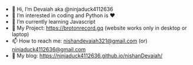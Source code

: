 - 👋 Hi, I’m Devaiah aka @ninjaduck4112636
- 👀 I’m interested in coding and Python is :heart:
- 🌱 I’m currently learning Javascript
- 💞️ My Project: https://brotonrecord.gq (website works only in desktop or laptop)
- 📫 How to reach me: nishandevaiah321@gmail.com (or) ninjaduck4112636@gmail.com
- 🐼 My blog: https://ninjaduck4112636.github.io/nishanDevaiah/

<!---
ninjaduck4112636/ninjaduck4112636 is a ✨ special ✨ repository because its `README.md` (this file) appears on your GitHub profile.
You can click the Preview link to take a look at your changes.
--->
